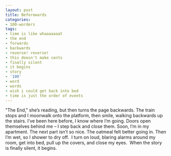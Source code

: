 ```yaml
---
layout: post
title: Beforewards
categories:
- 100-worders
tags:
- time is like whaaaaaaat
- the end
- forwards
- backwards
- reverse! reverse!
- this doesn't make cents
- finally silent
- it begins
- story
- '100'
- word
- words
- wish i could get back into bed
- time is just the order of events
---
```

"The End," she’s reading, but then turns the page backwards.
The train stops and I moonwalk onto the platform, then smile, walking backwards up the stairs. I’ve been here before, I know where I’m going.
Doors open themselves behind me – I step back and close them. 
Soon, I’m in my apartment. The next part isn’t so nice. The oatmeal felt better going in.
Then I’m wet, so I shower to dry off. 
I turn on loud, blaring alarms around my room, get into bed, pull up the covers, and close my eyes. 
When the story is finally silent, it begins.
